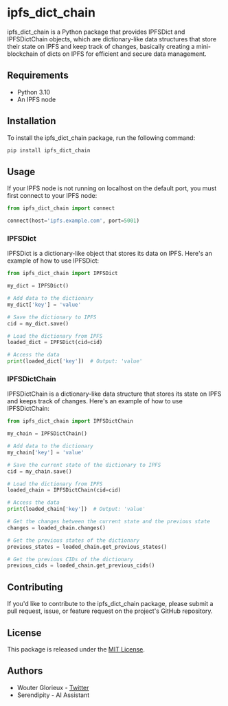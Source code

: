 # ipfs_dict_chain

ipfs_dict_chain is a Python package that provides IPFSDict and IPFSDictChain objects, which are dictionary-like data structures that store their state on IPFS and keep track of changes, basically creating a mini-blockchain of dicts on IPFS for efficient and secure data management.

## Requirements

- Python 3.10
- An IPFS node

## Installation

To install the ipfs_dict_chain package, run the following command:

```bash
pip install ipfs_dict_chain
```

## Usage

If your IPFS node is not running on localhost on the default port, you must first connect to your IPFS node:

```python
from ipfs_dict_chain import connect

connect(host='ipfs.example.com', port=5001)
```

### IPFSDict

IPFSDict is a dictionary-like object that stores its data on IPFS. Here's an example of how to use IPFSDict:

```python
from ipfs_dict_chain import IPFSDict

my_dict = IPFSDict()

# Add data to the dictionary
my_dict['key'] = 'value'

# Save the dictionary to IPFS
cid = my_dict.save()

# Load the dictionary from IPFS
loaded_dict = IPFSDict(cid=cid)

# Access the data
print(loaded_dict['key'])  # Output: 'value'
```

### IPFSDictChain

IPFSDictChain is a dictionary-like data structure that stores its state on IPFS and keeps track of changes. Here's an example of how to use IPFSDictChain:

```python
from ipfs_dict_chain import IPFSDictChain

my_chain = IPFSDictChain()

# Add data to the dictionary
my_chain['key'] = 'value'

# Save the current state of the dictionary to IPFS
cid = my_chain.save()

# Load the dictionary from IPFS
loaded_chain = IPFSDictChain(cid=cid)

# Access the data
print(loaded_chain['key'])  # Output: 'value'

# Get the changes between the current state and the previous state
changes = loaded_chain.changes()

# Get the previous states of the dictionary
previous_states = loaded_chain.get_previous_states()

# Get the previous CIDs of the dictionary
previous_cids = loaded_chain.get_previous_cids()
```

## Contributing

If you'd like to contribute to the ipfs_dict_chain package, please submit a pull request, issue, or feature request on the project's GitHub repository.

## License

This package is released under the [MIT License](LICENSE).

## Authors

- Wouter Glorieux - [Twitter](https://twitter.com/WouterGlorieux)
- Serendipity - AI Assistant
